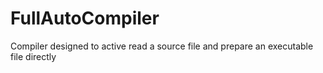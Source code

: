 # FullAutoCompiler
Compiler designed to active read a source file and prepare an executable file directly

